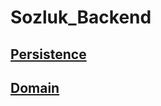 # Sozluk_Backend

## [Persistence](https://github.com/oguzhanaydiin/Sozluk_Backend/blob/master/docs/Persistence.md#persistence "Persistence")
## [Domain](https://github.com/oguzhanaydiin/Sozluk_Backend/blob/master/docs/Domain.md#domain "Domain")

